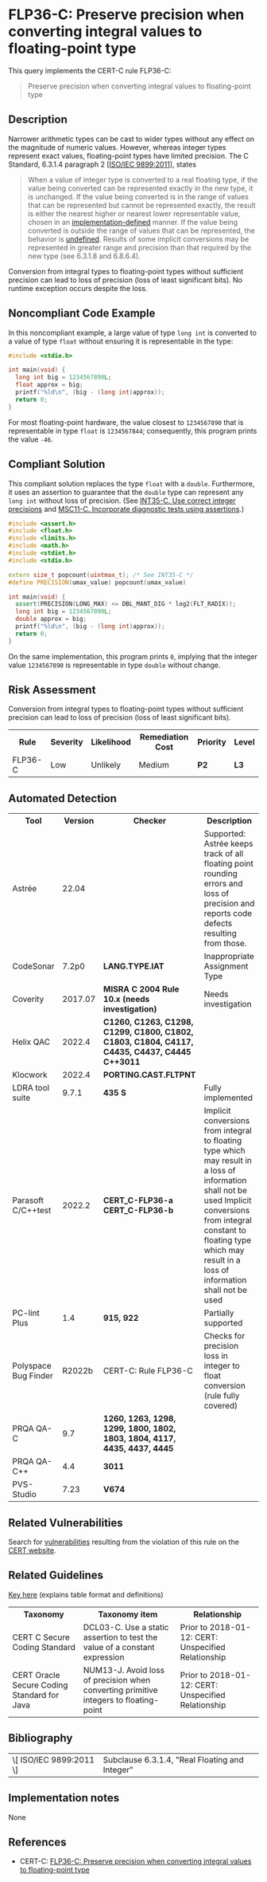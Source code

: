 # FLP36-C: Preserve precision when converting integral values to floating-point type

This query implements the CERT-C rule FLP36-C:

> Preserve precision when converting integral values to floating-point type


## Description

Narrower arithmetic types can be cast to wider types without any effect on the magnitude of numeric values. However, whereas integer types represent exact values, floating-point types have limited precision. The C Standard, 6.3.1.4 paragraph 2 \[[ISO/IEC 9899:2011](https://wiki.sei.cmu.edu/confluence/display/c/AA.+Bibliography#AA.Bibliography-ISO-IEC9899-2011)\], states

> When a value of integer type is converted to a real floating type, if the value being converted can be represented exactly in the new type, it is unchanged. If the value being converted is in the range of values that can be represented but cannot be represented exactly, the result is either the nearest higher or nearest lower representable value, chosen in an [implementation-defined](https://wiki.sei.cmu.edu/confluence/display/c/BB.+Definitions#BB.Definitions-implementation-definedbehavior) manner. If the value being converted is outside the range of values that can be represented, the behavior is [undefined](https://wiki.sei.cmu.edu/confluence/display/c/BB.+Definitions#BB.Definitions-undefinedbehavior). Results of some implicit conversions may be represented in greater range and precision than that required by the new type (see 6.3.1.8 and 6.8.6.4).


Conversion from integral types to floating-point types without sufficient precision can lead to loss of precision (loss of least significant bits). No runtime exception occurs despite the loss.

## Noncompliant Code Example

In this noncompliant example, a large value of type `long int` is converted to a value of type `float` without ensuring it is representable in the type:

```cpp
#include <stdio.h>

int main(void) {
  long int big = 1234567890L;
  float approx = big;
  printf("%ld\n", (big - (long int)approx));
  return 0;
}

```
For most floating-point hardware, the value closest to `1234567890` that is representable in type `float` is `1234567844`; consequently, this program prints the value `-46`.

## Compliant Solution

This compliant solution replaces the type `float` with a `double`. Furthermore, it uses an assertion to guarantee that the `double` type can represent any `long int` without loss of precision. (See [INT35-C. Use correct integer precisions](https://wiki.sei.cmu.edu/confluence/display/c/INT35-C.+Use+correct+integer+precisions) and [MSC11-C. Incorporate diagnostic tests using assertions](https://wiki.sei.cmu.edu/confluence/display/c/MSC11-C.+Incorporate+diagnostic+tests+using+assertions).)

```cpp
#include <assert.h>
#include <float.h>
#include <limits.h>
#include <math.h>
#include <stdint.h>
#include <stdio.h>

extern size_t popcount(uintmax_t); /* See INT35-C */
#define PRECISION(umax_value) popcount(umax_value) 

int main(void) {
  assert(PRECISION(LONG_MAX) <= DBL_MANT_DIG * log2(FLT_RADIX));
  long int big = 1234567890L;
  double approx = big;
  printf("%ld\n", (big - (long int)approx));
  return 0;
}

```
On the same implementation, this program prints `0`, implying that the integer value `1234567890` is representable in type `double` without change.

## Risk Assessment

Conversion from integral types to floating-point types without sufficient precision can lead to loss of precision (loss of least significant bits).

<table> <tbody> <tr> <th> Rule </th> <th> Severity </th> <th> Likelihood </th> <th> Remediation Cost </th> <th> Priority </th> <th> Level </th> </tr> <tr> <td> FLP36-C </td> <td> Low </td> <td> Unlikely </td> <td> Medium </td> <td> <strong>P2</strong> </td> <td> <strong>L3</strong> </td> </tr> </tbody> </table>


## Automated Detection

<table> <tbody> <tr> <th> Tool </th> <th> Version </th> <th> Checker </th> <th> Description </th> </tr> <tr> <td> <a> Astrée </a> </td> <td> 22.04 </td> <td> </td> <td> Supported: Astrée keeps track of all floating point rounding errors and loss of precision and reports code defects resulting from those. </td> </tr> <tr> <td> <a> CodeSonar </a> </td> <td> 7.2p0 </td> <td> <strong>LANG.TYPE.IAT</strong> </td> <td> Inappropriate Assignment Type </td> </tr> <tr> <td> <a> Coverity </a> </td> <td> 2017.07 </td> <td> <strong>MISRA C 2004 Rule 10.x (needs investigation)</strong> </td> <td> Needs investigation </td> </tr> <tr> <td> <a> Helix QAC </a> </td> <td> 2022.4 </td> <td> <strong>C1260, C1263, C1298, C1299, C1800, C1802, C1803, C1804, C4117, C4435, C4437, C4445</strong> <strong>C++3011</strong> </td> <td> </td> </tr> <tr> <td> <a> Klocwork </a> </td> <td> 2022.4 </td> <td> <strong>PORTING.CAST.FLTPNT</strong> </td> <td> </td> </tr> <tr> <td> <a> LDRA tool suite </a> </td> <td> 9.7.1 </td> <td> <strong>435 S</strong> </td> <td> Fully implemented </td> </tr> <tr> <td> <a> Parasoft C/C++test </a> </td> <td> 2022.2 </td> <td> <strong>CERT_C-FLP36-a</strong> <strong>CERT_C-FLP36-b</strong> </td> <td> Implicit conversions from integral to floating type which may result in a loss of information shall not be used Implicit conversions from integral constant to floating type which may result in a loss of information shall not be used </td> </tr> <tr> <td> <a> PC-lint Plus </a> </td> <td> 1.4 </td> <td> <strong>915, 922</strong> </td> <td> Partially supported </td> </tr> <tr> <td> <a> Polyspace Bug Finder </a> </td> <td> R2022b </td> <td> <a> CERT-C: Rule FLP36-C </a> </td> <td> Checks for precision loss in integer to float conversion (rule fully covered) </td> </tr> <tr> <td> <a> PRQA QA-C </a> </td> <td> 9.7 </td> <td> <strong>1260, 1263, 1298, 1299, 1800, </strong> <strong>1802, </strong> <strong>1803, 1804, 4117, 4435, </strong> <strong>4437, 4445</strong> </td> <td> </td> </tr> <tr> <td> <a> PRQA QA-C++ </a> </td> <td> 4.4 </td> <td> <strong>3011</strong> </td> <td> </td> </tr> <tr> <td> <a> PVS-Studio </a> </td> <td> 7.23 </td> <td> <strong><a>V674</a></strong> </td> <td> </td> </tr> </tbody> </table>


## Related Vulnerabilities

Search for [vulnerabilities](https://wiki.sei.cmu.edu/confluence/display/c/BB.+Definitions#BB.Definitions-vulnerability) resulting from the violation of this rule on the [CERT website](https://www.kb.cert.org/vulnotes/bymetric?searchview&query=FIELD+KEYWORDS+contains+FLP36-C).

## Related Guidelines

[Key here](https://wiki.sei.cmu.edu/confluence/display/c/How+this+Coding+Standard+is+Organized#HowthisCodingStandardisOrganized-RelatedGuidelines) (explains table format and definitions)

<table> <tbody> <tr> <th> Taxonomy </th> <th> Taxonomy item </th> <th> Relationship </th> </tr> <tr> <td> <a> CERT C Secure Coding Standard </a> </td> <td> <a> DCL03-C. Use a static assertion to test the value of a constant expression </a> </td> <td> Prior to 2018-01-12: CERT: Unspecified Relationship </td> </tr> <tr> <td> <a> CERT Oracle Secure Coding Standard for Java </a> </td> <td> <a> NUM13-J. Avoid loss of precision when converting primitive integers to floating-point </a> </td> <td> Prior to 2018-01-12: CERT: Unspecified Relationship </td> </tr> </tbody> </table>


## Bibliography

<table> <tbody> <tr> <td> \[ <a> ISO/IEC 9899:2011 </a> \] </td> <td> Subclause 6.3.1.4, "Real Floating and Integer" </td> </tr> </tbody> </table>


## Implementation notes

None

## References

* CERT-C: [FLP36-C: Preserve precision when converting integral values to floating-point type](https://wiki.sei.cmu.edu/confluence/display/c)
